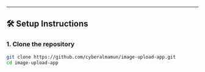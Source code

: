 

---

## 🛠 Setup Instructions

### 1. Clone the repository

```bash
git clone https://github.com/cyberalmamun/image-upload-app.git
cd image-upload-app
